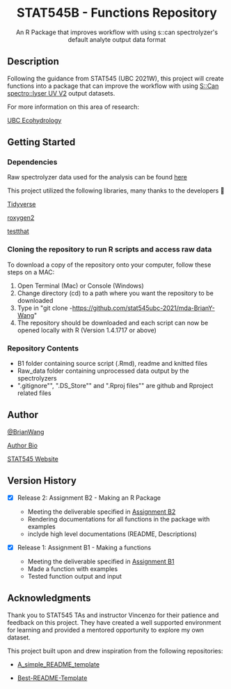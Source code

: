 <h1 align="center"> STAT545B - Functions Repository </h1>

<p align="center"> An R Package that improves workflow with using s::can spectrolyzer's default analyte output data format </p>

## Description

Following the guidance from STAT545 (UBC 2021W), this project will create functions into a package that can improve the workflow with using [S::Can spectro::lyser UV V2](https://www.s-can.at/products/spectrometer-probes) output datasets. 

For more information on this area of research: 

[UBC Ecohydrology](https://ecohydro.ires.ubc.ca/)

## Getting Started
### Dependencies
Raw spectrolyzer data used for the analysis can be found [here](https://github.com/stat545ubc-2021/functions-BrianY-Wang/tree/main/Raw_data)

This project utilized the following libraries, many thanks to the developers 🙏

[Tidyverse](https://cran.r-project.org/web/packages/tidyverse/index.html)

[roxygen2](https://cran.r-project.org/web/packages/roxygen2/index.html)

[testthat](https://cran.r-project.org/web/packages/testthat/index.html)


### Cloning the repository to run R scripts and access raw data
To download a copy of the repository onto your computer, follow these steps on a MAC:
1. Open Terminal (Mac) or Console (Windows)
2. Change directory (cd) to a path where you want the repository to be downloaded 
3. Type in "git clone -https://github.com/stat545ubc-2021/mda-BrianY-Wang"
4. The repository should be downloaded and each script can now be opened locally with R (Version 1.4.1717 or above)

### Repository Contents
- B1 folder containing source script (.Rmd), readme and knitted files 
- Raw_data folder containing unprocessed data output by the spectrolyzers 
- ".gitignore"", ".DS_Store"" and ".Rproj files"" are github and Rproject related files 

## Author

[@BrianWang](wybobrian@gmail.com)

[Author Bio](https://ires.ubc.ca/person/brian-wang/)

[STAT545 Website](https://stat545.stat.ubc.ca/)

## Version History
- [x] Release 2: Assignment B2 - Making an R Package 
    - Meeting the deliverable specified in [Assignment B2](https://stat545.stat.ubc.ca/assignments/assignment-b2/)
    - Rendering documentations for all functions in the package with examples 
    - inclyde high level documentations (README, Descriptions)

- [x] Release 1: Assignment B1 - Making a functions 
    - Meeting the deliverable specified in [Assignment B1](https://stat545.stat.ubc.ca/assignments/assignment-b1/)
    - Made a function with examples 
    - Tested function output and input 
    

## Acknowledgments
Thank you to STAT545 TAs and instructor Vincenzo for their patience and feedback on this project. They have created a well supported environment for learning and provided a mentored opportunity to explore my own dataset. 

This project built upon and drew inspiration from the following repositories:  

* [A_simple_README_template](https://gist.github.com/DomPizzie/7a5ff55ffa9081f2de27c315f5018afc)

* [Best-README-Template](https://github.com/othneildrew/Best-README-Template)
